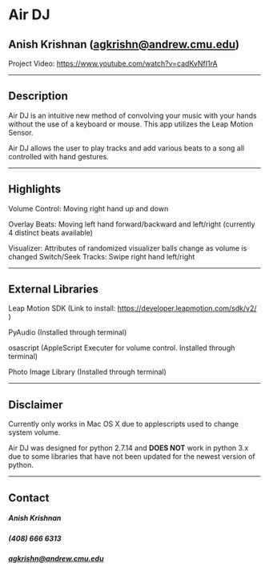 # Air DJ
## Anish Krishnan (agkrishn@andrew.cmu.edu)

Project Video: https://www.youtube.com/watch?v=cadKvNfI1rA

___________
## Description

Air DJ is an intuitive new method of convolving your music with your hands without the use of a keyboard or mouse. This app utilizes the Leap Motion Sensor.

Air DJ allows the user to play tracks and add various beats to a song all controlled with hand gestures.

__________
## Highlights

Volume Control: Moving right hand up and down

Overlay Beats: Moving left hand forward/backward and left/right (currently 4 distinct beats available)

Visualizer: Attributes of randomized visualizer balls change as volume is changed
Switch/Seek Tracks: Swipe right hand left/right

__________________
## External Libraries

Leap Motion SDK (Link to install: https://developer.leapmotion.com/sdk/v2/ )

PyAudio (Installed through terminal)

osascript (AppleScript Executer for volume control. Installed through terminal)

Photo Image Library (Installed through terminal)

__________
## Disclaimer

Currently only works in Mac OS X due to applescripts used to change system volume.

Air DJ was designed for python 2.7.14 and **DOES NOT** work in python 3.x due to some
libraries that have not been updated for the newest version of python.

__________
## Contact

##### Anish Krishnan
##### (408) 666 6313
##### agkrishn@andrew.cmu.edu
